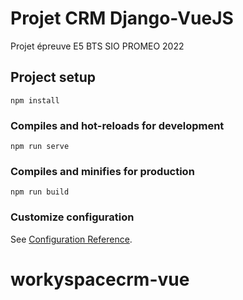 # Projet CRM Django-VueJS 

Projet épreuve E5 BTS SIO PROMEO 2022

## Project setup

```
npm install
```

### Compiles and hot-reloads for development

```
npm run serve
```

### Compiles and minifies for production

```
npm run build
```

### Customize configuration

See [Configuration Reference](https://cli.vuejs.org/config/).
# workyspacecrm-vue
